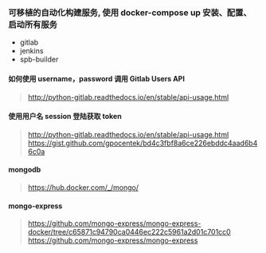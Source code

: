 
### 可移植的自动化构建服务, 使用 docker-compose up 安装、配置、启动所有服务
* gitlab
* jenkins
* spb-builder

#### 如何使用 username，password 调用 Gitlab Users API
> http://python-gitlab.readthedocs.io/en/stable/api-usage.html

#### 使用用户名 session 登陆获取 token
> http://python-gitlab.readthedocs.io/en/stable/api-usage.html
> https://gist.github.com/gpocentek/bd4c3fbf8a6ce226ebddc4aad6b46c0a

#### mongodb
> https://hub.docker.com/_/mongo/

#### mongo-express
> https://github.com/mongo-express/mongo-express-docker/tree/c65871c94790ca0446ec222c5961a2d01c701cc0
> https://github.com/mongo-express/mongo-express
